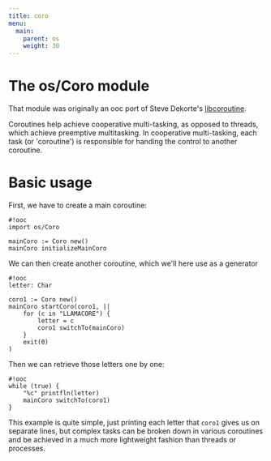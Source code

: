 ```yaml
---
title: coro
menu:
  main:
    parent: os
    weight: 30
---
```


# The os/Coro module

That module was originally an ooc port of Steve Dekorte's [libcoroutine][libco].

[libco]: https://github.com/stevedekorte/coroutine

Coroutines help achieve cooperative multi-tasking, as opposed to threads, which 
achieve preemptive multitasking. In cooperative multi-tasking, each task (or
'coroutine') is responsible for handing the control to another coroutine.

# Basic usage

First, we have to create a main coroutine:

    #!ooc
    import os/Coro

    mainCoro := Coro new()
    mainCoro initializeMainCoro

We can then create another coroutine, which we'll here use as a generator

    #!ooc
    letter: Char

    coro1 := Coro new()
    mainCoro startCoro(coro1, ||
        for (c in "LLAMACORE") {
            letter = c
            coro1 switchTo(mainCoro)
        }
        exit(0)
    )

Then we can retrieve those letters one by one:

    #!ooc
    while (true) {
        "%c" printfln(letter)
        mainCoro switchTo(coro1)
    }

This example is quite simple, just printing each letter that
`coro1` gives us on separate lines, but complex tasks can be
broken down in various coroutines and be achieved in a much
more lightweight fashion than threads or processes.



